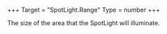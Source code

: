 +++
Target = "SpotLight.Range"
Type = number
+++

The size of the area that the SpotLight will illuminate.